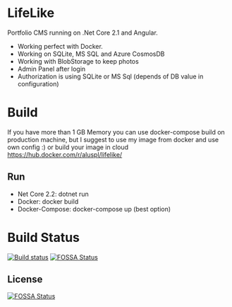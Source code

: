# LifeLike 

Portfolio CMS running on .Net Core 2.1   and Angular. 
- Working perfect with Docker.
- Working on SQLite, MS SQL and Azure CosmosDB
- Working with BlobStorage to keep photos 
- Admin Panel after login 
- Authorization is using SQLite or MS Sql (depends of DB value in configuration)

# Build
If you have more than 1 GB Memory you can use docker-compose build on production machine, but I suggest to use  my image from docker and use own config :) or build your image in cloud
https://hub.docker.com/r/aluspl/lifelike/ 

## Run

-   Net Core 2.2: dotnet run
-   Docker: docker build
-   Docker-Compose: docker-compose up (best option)

# Build Status

[![Build status](https://ci.appveyor.com/api/projects/status/sodo2b5y68naru2m/branch/master?svg=true)](https://ci.appveyor.com/project/aluspl/lifelike/branch/master)
[![FOSSA Status](https://app.fossa.io/api/projects/git%2Bgithub.com%2Faluspl%2FLifeLike.svg?type=shield)](https://app.fossa.io/projects/git%2Bgithub.com%2Faluspl%2FLifeLike?ref=badge_shield)


## License
[![FOSSA Status](https://app.fossa.io/api/projects/git%2Bgithub.com%2Faluspl%2FLifeLike.svg?type=large)](https://app.fossa.io/projects/git%2Bgithub.com%2Faluspl%2FLifeLike?ref=badge_large)